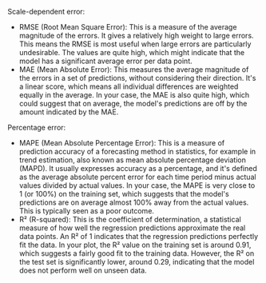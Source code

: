 Scale-dependent error:

- RMSE (Root Mean Square Error): This is a measure of the average magnitude of the errors. It gives a relatively high weight to large errors. This means the RMSE is most useful when large errors are particularly undesirable. The values are quite high, which might indicate that the model has a significant average error per data point.
- MAE (Mean Absolute Error): This measures the average magnitude of the errors in a set of predictions, without considering their direction. It's a linear score, which means all individual differences are weighted equally in the average. In your case, the MAE is also quite high, which could suggest that on average, the model's predictions are off by the amount indicated by the MAE.

Percentage error:
- MAPE (Mean Absolute Percentage Error): This is a measure of prediction accuracy of a forecasting method in statistics, for example in trend estimation, also known as mean absolute percentage deviation (MAPD). It usually expresses accuracy as a percentage, and it's defined as the average absolute percent error for each time period minus actual values divided by actual values. In your case, the MAPE is very close to 1 (or 100%) on the training set, which suggests that the model's predictions are on average almost 100% away from the actual values. This is typically seen as a poor outcome.
- R² (R-squared): This is the coefficient of determination, a statistical measure of how well the regression predictions approximate the real data points. An R² of 1 indicates that the regression predictions perfectly fit the data. In your plot, the R² value on the training set is around 0.91, which suggests a fairly good fit to the training data. However, the R² on the test set is significantly lower, around 0.29, indicating that the model does not perform well on unseen data.